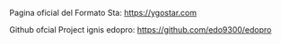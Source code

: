 
Pagina oficial del Formato Sta: https://ygostar.com 

Github ofcial Project ignis edopro: https://github.com/edo9300/edopro




